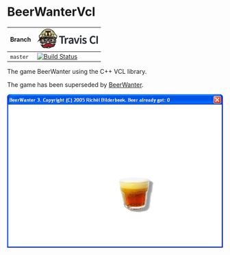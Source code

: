 # BeerWanterVcl

Branch|[![Travis CI logo](pics/TravisCI.png)](https://travis-ci.org)
---|---
`master`|[![Build Status](https://travis-ci.org/richelbilderbeek/BeerWanterVcl.svg?branch=master)](https://travis-ci.org/richelbilderbeek/BeerWanterVcl)

The game BeerWanter using the C++ VCL library.

The game has been superseded by [BeerWanter](https://github.com/richelbilderbeek/BeerWanter).

![BeerWanterVcl v3.0](BeerWanterVcl_3_0.png)

